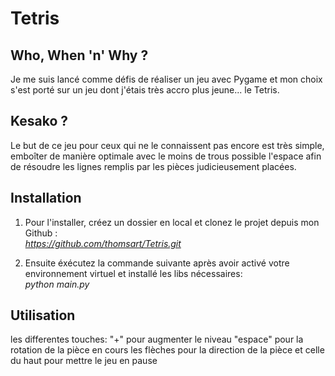 # Tetris
<h2>Who, When 'n' Why ?</h2>

<p>Je me suis lancé comme défis de réaliser un jeu avec Pygame et mon choix s'est porté sur un jeu dont j'étais très accro plus jeune... le Tetris.</p>

<h2>Kesako ?</h2>

<p>Le but de ce jeu pour ceux qui ne le connaissent pas encore est très simple, emboîter de manière optimale avec le moins de trous possible l'espace afin de résoudre les lignes remplis par les pièces judicieusement placées.</p>

<h2>Installation</h2>

1. Pour l'installer, créez un dossier en local et clonez le projet depuis mon Github :<br>
<em>https://github.com/thomsart/Tetris.git</em>

2. Ensuite éxécutez la commande suivante après avoir activé votre environnement virtuel et installé les libs nécessaires:<br>
<em>python main.py</em>

<h2>Utilisation</h2>
les differentes touches:
    "+" pour augmenter le niveau
    "espace" pour la rotation de la pièce en cours
    les flèches pour la direction de la pièce et celle du haut pour mettre le jeu en pause